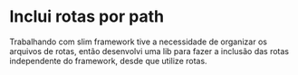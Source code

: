 # Inclui rotas por path
Trabalhando com slim framework tive a necessidade de organizar os arquivos de rotas, então desenvolvi uma lib para
fazer a inclusão das rotas independente do framework, desde que utilize rotas.